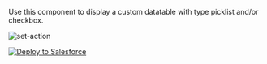 Use this component to display a custom datatable with type picklist and/or checkbox.


![set-action](https://raw.githubusercontent.com/Nimacloud/LWCResources/custom-ligthning-datatable/exampleDatatable.png)


<a href="https://githubsfdeploy.herokuapp.com?owner=Nimacloud&repo=LWCResources&ref=custom-lightning-datatable" rel="nofollow">
  <img alt="Deploy to Salesforce" src="https://raw.githubusercontent.com/afawcett/githubsfdeploy/master/deploy.png" style="max-width:100%;">
</a>
